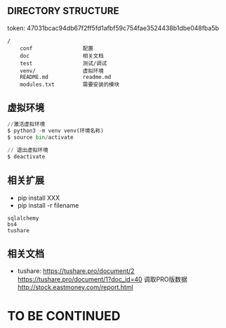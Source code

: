 #
DIRECTORY STRUCTURE
-------------------
token: 47031bcac94db67f2ff5fd1afbf59c754fae3524438b1dbe048fba5b
```
/
    conf                配置
    doc                 相关文档
    test                测试/调试
    venv/               虚拟环境
    README.md           readme.md
    modules.txt         需要安装的模块
```

## 虚拟环境

```python
//激活虚拟环境
$ python3 -m venv venv(环境名称)
$ source bin/activate

// 退出虚拟环境
$ deactivate
```

## 相关扩展
* pip install XXX
* pip install -r filename
```
sqlalchemy
bs4
tushare
```

## 相关文档
* tushare: https://tushare.pro/document/2
https://tushare.pro/document/1?doc_id=40 调取PRO版数据
http://stock.eastmoney.com/report.html

# TO BE CONTINUED

